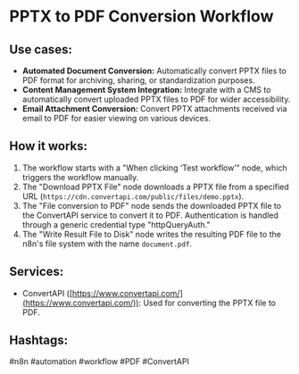 # PPTX to PDF Conversion Workflow

## Use cases:

- **Automated Document Conversion:** Automatically convert PPTX files to PDF format for archiving, sharing, or standardization purposes.
- **Content Management System Integration:** Integrate with a CMS to automatically convert uploaded PPTX files to PDF for wider accessibility.
- **Email Attachment Conversion:** Convert PPTX attachments received via email to PDF for easier viewing on various devices.

## How it works:

1.  The workflow starts with a "When clicking ‘Test workflow’" node, which triggers the workflow manually.
2.  The "Download PPTX File" node downloads a PPTX file from a specified URL (`https://cdn.convertapi.com/public/files/demo.pptx`).
3.  The "File conversion to PDF" node sends the downloaded PPTX file to the ConvertAPI service to convert it to PDF. Authentication is handled through a generic credential type "httpQueryAuth."
4.  The "Write Result File to Disk" node writes the resulting PDF file to the n8n's file system with the name `document.pdf`.

## Services:

-   ConvertAPI ([https://www.convertapi.com/](https://www.convertapi.com/)): Used for converting the PPTX file to PDF.

## Hashtags:

#n8n #automation #workflow #PDF #ConvertAPI
